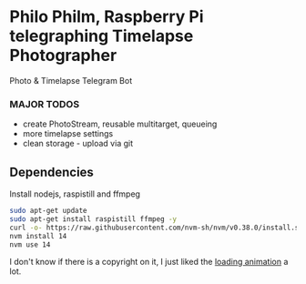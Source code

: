 # Philo Philm, Raspberry Pi telegraphing Timelapse Photographer

Photo &amp; Timelapse Telegram Bot

### MAJOR TODOS

- create PhotoStream, reusable multitarget, queueing
- more timelapse settings
- clean storage - upload via git

## Dependencies

Install nodejs, raspistill and ffmpeg

```sh
sudo apt-get update
sudo apt-get install raspistill ffmpeg -y
curl -o- https://raw.githubusercontent.com/nvm-sh/nvm/v0.38.0/install.sh | bash
nvm install 14
nvm use 14
```

I don't know if there is a copyright on it, I just liked the [loading animation](https://smashinghub.com/10-cool-loading-animated-gif.htm) a lot.
